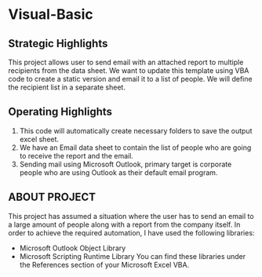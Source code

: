 # Visual-Basic
## Strategic Highlights
This project allows user to send email with an attached report to multiple recipients from the
data sheet. We want to update this template using VBA code to create a static version and
email it to a list of people. We will define the recipient list in a separate sheet.
## Operating Highlights
1. This code will automatically create necessary folders to save the output excel sheet.
2. We have an Email data sheet to contain the list of people who are going to receive the report
and the email.
3. Sending mail using Microsoft Outlook, primary target is corporate people who are using
Outlook as their default email program.
## ABOUT PROJECT
This project has assumed a situation where the user has to send an email to a
large amount of people along with a report from the company itself.
In order to achieve the required automation, I have used the following libraries:
  - Microsoft Outlook Object Library
  - Microsoft Scripting Runtime Library
You can find these libraries under the References section of your Microsoft Excel VBA.
